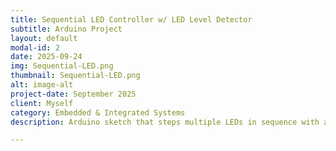```yaml
---
title: Sequential LED Controller w/ LED Level Detector
subtitle: Arduino Project
layout: default
modal-id: 2
date: 2025-09-24
img: Sequential-LED.png
thumbnail: Sequential-LED.png
alt: image-alt
project-date: September 2025
client: Myself
category: Embedded & Integrated Systems
description: Arduino sketch that steps multiple LEDs in sequence with adjustable timing, and responds if LED Levels are above or below a set value. https://github.com/TJMICHK/Sequential-LED-Controller

---
```

